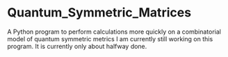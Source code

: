 # Quantum_Symmetric_Matrices
A Python program to perform calculations more quickly on a combinatorial model of quantum symmetric metrics
I am currently still working on this program. It is currently only about halfway done.
